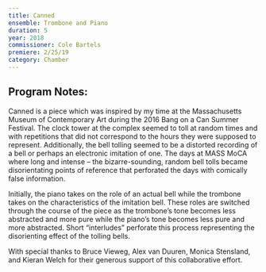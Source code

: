 ```yaml
---
title: Canned
ensemble: Trombone and Piano
duration: 5
year: 2018
commissioner: Cole Bartels
premiere: 2/25/19
category: Chamber
---
```


## Program Notes:

Canned is a piece which was inspired by my time at the Massachusetts Museum of Contemporary Art during the 2016 Bang on a Can Summer Festival. The clock tower at the complex seemed to toll at random times and with repetitions that did not correspond to the hours they were supposed to represent. Additionally, the bell tolling seemed to be a distorted recording of a bell or perhaps an electronic imitation of one. The days at MASS MoCA where long and intense – the bizarre-sounding, random bell tolls became disorientating points of reference that perforated the days with comically false information.

Initially, the piano takes on the role of an actual bell while the trombone takes on the characteristics of the imitation bell. These roles are switched through the course of the piece as the trombone’s tone becomes less abstracted and more pure while the piano’s tone becomes less pure and more abstracted. Short “interludes” perforate this process representing the disorienting effect of the tolling bells.

With special thanks to Bruce Vieweg, Alex van Duuren, Monica Stensland, and Kieran
Welch for their generous support of this collaborative effort.
